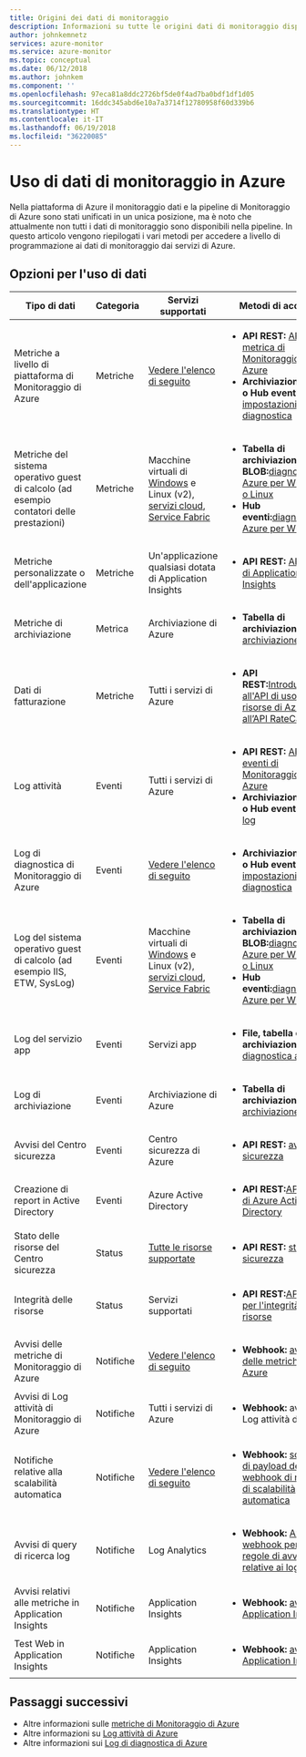 ```yaml
---
title: Origini dei dati di monitoraggio
description: Informazioni su tutte le origini dati di monitoraggio disponibili in Azure al momento.
author: johnkemnetz
services: azure-monitor
ms.service: azure-monitor
ms.topic: conceptual
ms.date: 06/12/2018
ms.author: johnkem
ms.component: ''
ms.openlocfilehash: 97eca81a8ddc2726bf5de0f4ad7ba0bdf1df1d05
ms.sourcegitcommit: 16ddc345abd6e10a7a3714f12780958f60d339b6
ms.translationtype: HT
ms.contentlocale: it-IT
ms.lasthandoff: 06/19/2018
ms.locfileid: "36220085"
---
```

# <a name="consume-monitoring-data-from-azure"></a>Uso di dati di monitoraggio in Azure

Nella piattaforma di Azure il monitoraggio dati e la pipeline di Monitoraggio di Azure sono stati unificati in un unica posizione, ma è noto che attualmente non tutti i dati di monitoraggio sono disponibili nella pipeline. In questo articolo vengono riepilogati i vari metodi per accedere a livello di programmazione ai dati di monitoraggio dai servizi di Azure.

## <a name="options-for-data-consumption"></a>Opzioni per l'uso di dati

| Tipo di dati | Categoria | Servizi supportati | Metodi di accesso |
| --- | --- | --- | --- |
| Metriche a livello di piattaforma di Monitoraggio di Azure | Metriche | [Vedere l'elenco di seguito](monitoring-supported-metrics.md) | <ul><li>**API REST:** [API per la metrica di Monitoraggio di Azure](https://docs.microsoft.com/rest/api/monitor/metrics)</li><li>**Archiviazione BLOB o Hub eventi:** [impostazioni di diagnostica](monitoring-overview-of-diagnostic-logs.md#resource-diagnostic-settings)</li></ul> |
| Metriche del sistema operativo guest di calcolo (ad esempio contatori delle prestazioni) | Metriche | Macchine virtuali di [Windows](../virtual-machines-dotnet-diagnostics.md) e Linux (v2), [servizi cloud](../cloud-services/cloud-services-dotnet-diagnostics-trace-flow.md), [Service Fabric](../service-fabric/service-fabric-diagnostics-how-to-monitor-and-diagnose-services-locally.md) | <ul><li>**Tabella di archiviazione o BLOB:**[diagnostica di Azure per Windows o Linux](../cloud-services/cloud-services-dotnet-diagnostics-storage.md)</li><li>**Hub eventi:**[diagnostica di Azure per Windows](../event-hubs/event-hubs-streaming-azure-diags-data.md)</li></ul> |
| Metriche personalizzate o dell'applicazione | Metriche | Un'applicazione qualsiasi dotata di Application Insights | <ul><li>**API REST:** [API REST di Application Insights](https://dev.applicationinsights.io/reference)</li></ul> |
| Metriche di archiviazione | Metrica | Archiviazione di Azure | <ul><li>**Tabella di archiviazione:**[Analisi archiviazione](https://docs.microsoft.com/rest/api/storageservices/storage-analytics)</li></ul> |
| Dati di fatturazione | Metriche | Tutti i servizi di Azure | <ul><li>**API REST:**[Introduzione all'API di uso delle risorse di Azure e all’API RateCard](../billing/billing-usage-rate-card-overview.md)</li></ul> |
| Log attività | Eventi | Tutti i servizi di Azure | <ul><li>**API REST:** [API per gli eventi di Monitoraggio di Azure](https://docs.microsoft.com/rest/api/monitor/events)</li><li>**Archiviazione BLOB o Hub eventi:** [profilo log](monitoring-overview-activity-logs.md#export-the-activity-log-with-a-log-profile)</li></ul> |
| Log di diagnostica di Monitoraggio di Azure | Eventi | [Vedere l'elenco di seguito](monitoring-diagnostic-logs-schema.md) | <ul><li>**Archiviazione BLOB o Hub eventi:** [impostazioni di diagnostica](monitoring-overview-of-diagnostic-logs.md#resource-diagnostic-settings)</li></ul> |
| Log del sistema operativo guest di calcolo (ad esempio IIS, ETW, SysLog) | Eventi | Macchine virtuali di [Windows](../virtual-machines-dotnet-diagnostics.md) e Linux (v2), [servizi cloud](../cloud-services/cloud-services-dotnet-diagnostics-trace-flow.md), [Service Fabric](../service-fabric/service-fabric-diagnostics-how-to-monitor-and-diagnose-services-locally.md) | <ul><li>**Tabella di archiviazione o BLOB:**[diagnostica di Azure per Windows o Linux](../cloud-services/cloud-services-dotnet-diagnostics-storage.md)</li><li>**Hub eventi:**[diagnostica di Azure per Windows](../event-hubs/event-hubs-streaming-azure-diags-data.md)</li></ul> |
| Log del servizio app | Eventi | Servizi app | <ul><li>**File, tabella o archiviazione BLOB:** [diagnostica app Web](../app-service/web-sites-enable-diagnostic-log.md)</li></ul> |
| Log di archiviazione | Eventi | Archiviazione di Azure | <ul><li>**Tabella di archiviazione:**[Analisi archiviazione](https://docs.microsoft.com/rest/api/storageservices/storage-analytics)</li></ul> |
| Avvisi del Centro sicurezza | Eventi | Centro sicurezza di Azure | <ul><li>**API REST:** [avvisi di sicurezza](https://msdn.microsoft.com/library/mt704050.aspx)</li></ul> |
| Creazione di report in Active Directory | Eventi | Azure Active Directory | <ul><li>**API REST:**[API Graph di Azure Active Directory](../active-directory/active-directory-reporting-api-getting-started.md)</li></ul> |
| Stato delle risorse del Centro sicurezza | Status | [Tutte le risorse supportate](https://msdn.microsoft.com/library/mt704041.aspx#Anchor_1) | <ul><li>**API REST:** [stati di sicurezza](https://msdn.microsoft.com/library/mt704041.aspx)</li></ul> |
| Integrità delle risorse | Status | Servizi supportati | <ul><li>**API REST:**[API REST per l'integrità delle risorse](https://azure.microsoft.com/blog/reduce-troubleshooting-time-with-azure-resource-health/)</li></ul> |
| Avvisi delle metriche di Monitoraggio di Azure | Notifiche | [Vedere l'elenco di seguito](monitoring-supported-metrics.md) | <ul><li>**Webhook:** [avvisi delle metriche di Azure](insights-webhooks-alerts.md)</li></ul> |
| Avvisi di Log attività di Monitoraggio di Azure | Notifiche | Tutti i servizi di Azure | <ul><li>**Webhook:** avvisi di Log attività di Azure</li></ul> |
| Notifiche relative alla scalabilità automatica | Notifiche | [Vedere l'elenco di seguito](monitoring-overview-autoscale.md#supported-services-for-autoscale) | <ul><li>**Webhook:** [schema di payload del webhook di notifica di scalabilità automatica](insights-autoscale-to-webhook-email.md#autoscale-notification-webhook-payload-schema)</li></ul> |
| Avvisi di query di ricerca log | Notifiche | Log Analytics | <ul><li>**Webhook:** [Azioni webhook per le regole di avviso relative ai log](../monitoring-and-diagnostics/monitor-alerts-unified-log-webhook.md)</li></ul> |
| Avvisi relativi alle metriche in Application Insights | Notifiche | Application Insights | <ul><li>**Webhook:** [avvisi in Application Insights](../application-insights/app-insights-alerts.md)</li></ul> |
| Test Web in Application Insights | Notifiche | Application Insights | <ul><li>**Webhook:** [avvisi in Application Insights](../application-insights/app-insights-alerts.md)</li></ul> |

## <a name="next-steps"></a>Passaggi successivi

- Altre informazioni sulle [metriche di Monitoraggio di Azure](monitoring-overview-metrics.md)
- Altre informazioni su [Log attività di Azure](monitoring-overview-activity-logs.md)
- Altre informazioni sui [Log di diagnostica di Azure](monitoring-overview-of-diagnostic-logs.md)
